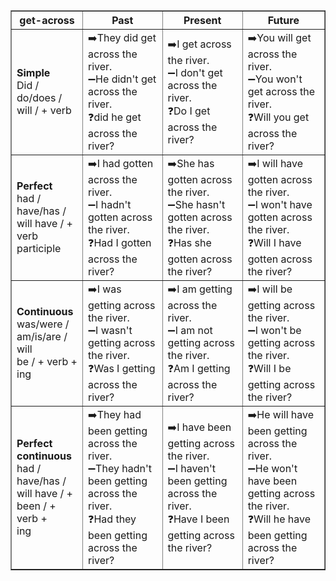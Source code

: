 <table border="1" cellpadding="5" cellspacing="0">
  <tr>
    <th>get-across</th>
    <th>Past</th>
    <th>Present</th>
    <th>Future</th>
  </tr>
  <tr>
    <td><strong>Simple</strong><br>Did / do/does /<br>will / + verb</td>
    <td>
      ➡️They did get across the river.<br>
      ➖He didn't get across the river.<br>
      ❓did he get across the river?<br>
    </td>
    <td>
      ➡️I get across the river.<br>
      ➖I don't get across the river.<br>
      ❓Do I get across the river?<br>
    </td>
    <td>
      ➡️You will get across the river.<br>
      ➖You won't get across the river.<br>
      ❓Will you get across the river?<br>
    </td>
  </tr>
  <tr>
    <td><strong>Perfect</strong><br>had / have/has /<br>will have / +<br>verb participle</td>
    <td>
      ➡️I had gotten across the river.<br>
      ➖I hadn't gotten across the river.<br>
      ❓Had I gotten across the river?<br>
    </td>
    <td>
      ➡️She has gotten across the river.<br>
      ➖She hasn't gotten across the river.<br>
      ❓Has she gotten across the river?<br>
    </td>
    <td>
      ➡️I will have gotten across the river.<br>
      ➖I won't have gotten across the river.<br>
      ❓Will I have gotten across the river?<br>
    </td>
  </tr>
  <tr>
    <td><strong>Continuous</strong><br>was/were /<br>am/is/are / will<br>be / + verb +<br>ing</td>
    <td>
      ➡️I was getting across the river.<br>
      ➖I wasn't getting across the river.<br>
      ❓Was I getting across the river?<br>
    </td>
    <td>
      ➡️I am getting across the river.<br>
      ➖I am not getting across the river.<br>
      ❓Am I getting across the river?<br>
    </td>
    <td>
      ➡️I will be getting across the river.<br>
      ➖I won't be getting across the river.<br>
      ❓Will I be getting across the river?<br>
    </td>
  </tr>
  <tr>
    <td><strong>Perfect<br>continuous</strong><br>had / have/has /<br>will have / +<br>been / + verb +<br>ing</td>
    <td>
      ➡️They had been getting across the river.<br>
      ➖They hadn't been getting across the river.<br>
      ❓Had they been getting across the river?<br>
    </td>
    <td>
      ➡️I have been getting across the river.<br>
      ➖I haven't been getting across the river.<br>
      ❓Have I been getting across the river?<br>
    </td>
    <td>
      ➡️He will have been getting across the river.<br>
      ➖He won't have been getting across the river.<br>
      ❓Will he have been getting across the river?<br>
    </td>
  </tr>
</table>